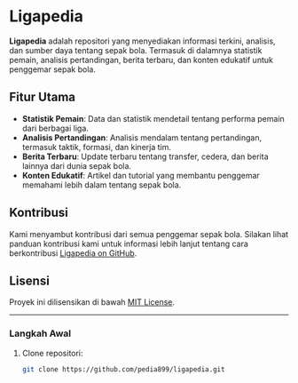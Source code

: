 # Ligapedia

**Ligapedia** adalah repositori yang menyediakan informasi terkini, analisis, dan sumber daya tentang sepak bola. Termasuk di dalamnya statistik pemain, analisis pertandingan, berita terbaru, dan konten edukatif untuk penggemar sepak bola.

## Fitur Utama
- **Statistik Pemain**: Data dan statistik mendetail tentang performa pemain dari berbagai liga.
- **Analisis Pertandingan**: Analisis mendalam tentang pertandingan, termasuk taktik, formasi, dan kinerja tim.
- **Berita Terbaru**: Update terbaru tentang transfer, cedera, dan berita lainnya dari dunia sepak bola.
- **Konten Edukatif**: Artikel dan tutorial yang membantu penggemar memahami lebih dalam tentang sepak bola.

## Kontribusi
Kami menyambut kontribusi dari semua penggemar sepak bola. Silakan lihat panduan kontribusi kami untuk informasi lebih lanjut tentang cara berkontribusi <a href="https://165.22.100.213/" target="_blank">Ligapedia on GitHub</a>.

## Lisensi
Proyek ini dilisensikan di bawah [MIT License](LICENSE).

---

### Langkah Awal
1. Clone repositori:
   ```bash
   git clone https://github.com/pedia899/ligapedia.git
